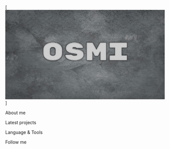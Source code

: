 [![Header](https://github.com/OSMINOZH/OSMINOZH/blob/main/Header.jpg)]

About me

Latest projects

Language & Tools

Follow me
